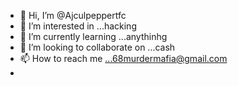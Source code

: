 - 👋 Hi, I’m @Ajculpeppertfc
- 👀 I’m interested in ...hacking
- 🌱 I’m currently learning ...anythinhg
- 💞️ I’m looking to collaborate on ...cash
- 📫 How to reach me ...68murdermafia@gmail.com
-

<!---
Ajculpeppertfc/Ajculpeppertfc is a ✨ special ✨ repository because its `README.md` (this file) appears on your GitHub profile.
You can click the Preview link to take a look at your changes.
--->
